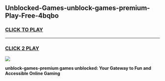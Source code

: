 
## Unblocked-Games-unblock-games-premium-Play-Free-4bqbo
<h3>
<a href="https://premium76.site?title=unblock-games-premium&ref=10A">CLICK TO PLAY</a></h3>
<hr>

<h3>
<a href="https://premium76.site?title=unblock-games-premium&ref=10A">CLICK 2 PLAY</a>
  
</h3>

<a href="https://premium76.site?title=unblock-games-premium&ref=10A"><img src="https://clearcache.store/games.png"></a>


**unblock-games-premium games unblocked: Your Gateway to Fun and Accessible Online Gaming**
